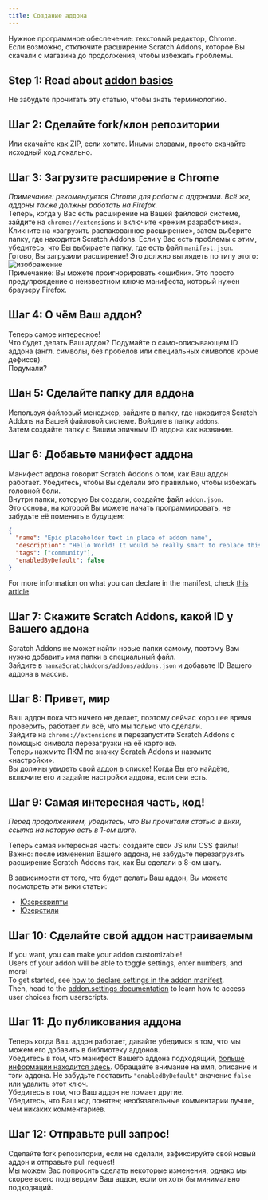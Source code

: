 ```yaml
---
title: Создание аддона
---
```

Нужное программное обеспечение: текстовый редактор, Chrome.  
Если возможно, отключите расширение Scratch Addons, которое Вы скачали с магазина до продолжения, чтобы избежать проблемы.

## Step 1: Read about [addon basics](/docs/develop/getting-started/addon-basics/)
Не забудьте прочитать эту статью, чтобы знать терминологию.

## Шаг 2: Сделайте fork/клон репозитории
Или скачайте как ZIP, если хотите. Иными словами, просто скачайте исходный код локально.

## Шаг 3: Загрузите расширение в Chrome
*Примечание: рекомендуется Chrome для работы с аддонами. Всё же, аддоны также должны работать на Firefox.*  
Теперь, когда у Вас есть расширение на Вашей файловой системе, зайдите на `chrome://extensions` и включите «режим разработчика».  
Кликните на «загрузить распакованное расширение», затем выберите папку, где находится Scratch Addons. Если у Вас есть проблемы с этим, убедитесь, что Вы выбираете папку, где есть файл `manifest.json`.  
Готово, Вы загрузили расширение! Это должно выглядеть по типу этого:  
![изображение](https://user-images.githubusercontent.com/17484114/91502527-accfd580-e89e-11ea-9e16-7daa2b808379.png)  
Примечание: Вы можете проигнорировать «ошибки». Это просто предупреждение о неизвестном ключе манифеста, который нужен браузеру Firefox.

## Шаг 4: О чём Ваш аддон?
Теперь самое интересное!  
Что будет делать Ваш аддон? Подумайте о само-описывающем ID аддона (англ. символы, без пробелов или специальных символов кроме дефисов).  
Подумали?

## Шан 5: Сделайте папку для аддона
Используя файловый менеджер, зайдите в папку, где находится Scratch Addons на Вашей файловой системе. Войдите в папку `addons`.  
Затем создайте папку с Вашим эпичным ID аддона как название.

## Шаг 6: Добавьте манифест аддона
Манифест аддона говорит Scratch Addons о том, как Ваш аддон работает. Убедитесь, чтобы Вы сделали это правильно, чтобы избежать головной боли.  
Внутри папки, которую Вы создали, создайте файл `addon.json`.  
Это основа, на которой Вы можете начать программировать, не забудьте её поменять в будущем:
```json
{
  "name": "Epic placeholder text in place of addon name",
  "description": "Hello World! It would be really smart to replace this placeholder text with a description.",
  "tags": ["community"],
  "enabledByDefault": false
}
```
For more information on what you can declare in the manifest, check [this article](/docs/reference/addon-manifest/).


## Шаг 7: Скажите Scratch Addons, какой ID у Вашего аддона
Scratch Addons не может найти новые папки самому, поэтому Вам нужно добавить имя папки в специальный файл.  
Зайдите в `папкаScratchAddons/addons/addons.json` и добавьте ID Вашего аддона в массив.

## Шаг 8: Привет, мир
Ваш аддон пока что ничего не делает, поэтому сейчас хорошее время проверить, работает ли всё, что мы только что сделали.  
Зайдите на `chrome://extensions` и перезапустите Scratch Addons с помощью символа перезагрузки на её карточке.  
Теперь нажмите ПКМ по значку Scratch Addons и нажмите «настройки».  
Вы должны увидеть свой аддон в списке! Когда Вы его найдёте, включите его и задайте настройки аддона, если они есть.

## Шаг 9: Самая интересная часть, код!
*Перед продолжением, убедитесь, что Вы прочитали статью в вики, ссылка на которую есть в 1-ом шаге.*  

Теперь самая интересная часть: создайте свои JS или CSS файлы!  
Важно: после изменения Вашего аддона, не забудьте перезагрузить расширение Scratch Addons так, как Вы сделали в 8-ом шагу.  

В зависимости от того, что будет делать Ваш аддон, Вы можете посмотреть эти вики статьи:
- [Юзерскрипты](/docs/develop/addon-types/userscripts)
- [Юзерстили](/docs/develop/addon-types/userstyles)

## Шаг 10: Сделайте свой аддон настраиваемым
If you want, you can make your addon customizable!  
Users of your addon will be able to toggle settings, enter numbers, and more!  
To get started, see [how to declare settings in the addon manifest](/docs/reference/addon-manifest/#settings-object).  
Then, head to the [addon.settings documentation](/docs/reference/addon-api/addon.settings) to learn how to access user choices from userscripts.

## Шаг 11: До публикования аддона
Теперь когда Ваш аддон работает, давайте убедимся в том, что мы можем его добавить в библиотеку аддонов.  
Убедитесь в том, что манифест Вашего аддона подходящий, [больше информации находится здесь](/docs/reference/addon-manifest). Обращайте внимание на имя, описание и тэги аддона. Не забудьте поставить `"enabledByDefault"` значение `false` или удалить этот ключ.  
Убедитесь в том, что Ваш аддон не ломает другие.  
Убедитесь, что Ваш код понятен; необязательные комментарии лучше, чем никаких комментариев.

## Шаг 12: Отправьте pull запрос!
Сделайте fork репозитории, если не сделали, зафиксируйте свой новый аддон и отправьте pull request!  
Мы можем Вас попросить сделать некоторые изменения, однако мы скорее всего подтвердим Ваш аддон, если он хотя бы минимально подходящий.
